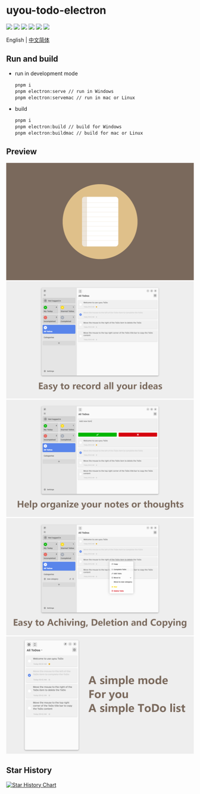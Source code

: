 # uyou-todo-electron

![](https://img.shields.io/badge/electron-2a2d38?style=for-the-badge&logo=electron)
![](https://img.shields.io/badge/vue-33475b?style=for-the-badge&logo=vuedotjs)
[![](https://img.shields.io/github/downloads/tonylu110/uyou-todo-electron/total?style=for-the-badge&color=7a695c)](https://github.com/tonylu110/uyou-todo-electron/releases)
![](https://img.shields.io/github/license/tonylu110/uyou-todo-electron?style=for-the-badge)
![](https://img.shields.io/github/stars/tonylu110/uyou-todo-electron?style=for-the-badge&color=e6a400)
![](https://img.shields.io/github/issues/tonylu110/uyou-todo-electron?style=for-the-badge&color=5985eb)

English | [中文简体](https://github.com/tonylu110/uyou-todo-electron/blob/main/README/zh_cn.md)

## Run and build

- run in development mode
  ```bash 
  pnpm i
  pnpm electron:serve // run in Windows
  pnpm electron:servemac // run in mac or Linux
  ```
- build
  ```bash
  pnpm i
  pnpm electron:build // build for Windows
  pnpm electron:buildmac // build for mac or Linux
  ```

## Preview
![](./demo/demo1.png)
![](./demo/demo2.png)
![](./demo/demo3.png)
![](./demo/demo4.png)
![](./demo/demo5.png)

## Star History

[![Star History Chart](https://api.star-history.com/svg?repos=tonylu110/uyou-todo-electron&type=Date)](https://star-history.com/#tonylu110/uyou-todo-electron&Date)

